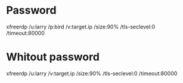 
# Password
xfreerdp /u:larry /p:bird /v:target.ip  /size:90% /tls-seclevel:0 /timeout:80000


# Whitout password
xfreerdp /u:larry /v:target.ip  /size:90% /tls-seclevel:0 /timeout:80000